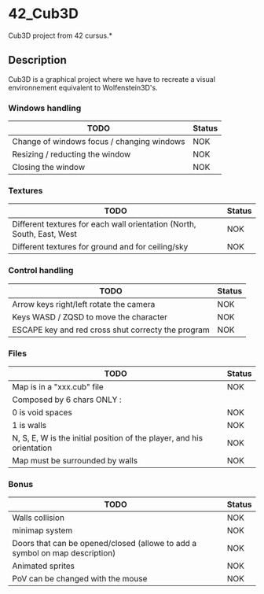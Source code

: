
# 42_Cub3D
Cub3D project from 42 cursus.*

 ## Description
Cub3D is a graphical project where we have to recreate a visual environnement equivalent to Wolfenstein3D's.

### Windows handling
| TODO | Status |
|--|--|
| Change of windows focus / changing windows | NOK |
| Resizing / reducting the window | NOK |
| Closing the window | NOK |
  
### Textures
| TODO | Status |
|--|--|
| Different textures for each wall orientation (North, South, East, West | NOK |
| Different textures for ground and for ceiling/sky | NOK |

### Control handling
| TODO | Status |
|--|--|
| Arrow keys right/left rotate the camera | NOK |
| Keys WASD / ZQSD to move the character | NOK |
| ESCAPE key and red cross shut correcty the program | NOK |

### Files
| TODO | Status |
|--|--|
| Map is in a "xxx.cub" file | NOK |
| Composed by 6 chars ONLY :
| 0 is void spaces | NOK |
| 1 is walls | NOK |
| N, S, E, W is the initial position of the player, and his orientation | NOK |
| Map must be surrounded by walls | NOK |


### Bonus
| TODO | Status |
|--|--|
| Walls collision | NOK |
| minimap system | NOK |
| Doors that can be opened/closed (allowe to add a symbol on map description)| NOK |
| Animated sprites | NOK |
| PoV can be changed with the mouse | NOK |

